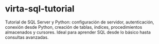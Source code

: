 # virta-sql-tutorial
Tutorial de SQL Server y Python: configuración de servidor, autenticación, conexión desde Python, creación de tablas, índices, procedimientos almacenados y cursores. Ideal para aprender SQL desde lo básico hasta consultas avanzadas.

